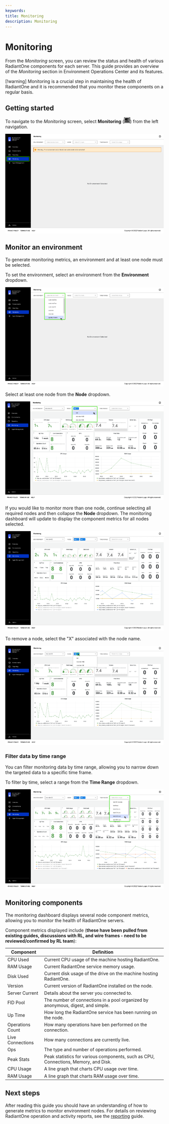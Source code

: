 ```yaml
---
keywords:
title: Monitoring 
description: Monitoring
---
```

# Monitoring

From the *Monitoring* screen, you can review the status and health of various RadiantOne components for each server. This guide provides an overview of the *Monitoring* section in Environment Operations Center and its features.

[!warning] Monitoring is a crucial step in maintaining the health of RadiantOne and it is recommended that you monitor these components on a regular basis.

## Getting started

To navigate to the *Monitoring* screen, select **Monitoring** (![image description](images/monitoring-icon.png)) from the left navigation.

![image description](images/overview-select-monitoring.png)

## Monitor an environment

To generate monitoring metrics, an environment and at least one node must be selected.

To set the environment, select an environment from the **Environment** dropdown.

![image description](images/overview-select-env.png)

Select at least one node from the **Node** dropdown. 

![image description](images/overview-select-node.png)

If you would like to monitor more than one node, continue selecting all required nodes and then collapse the **Node** dropdown. The monitoring dashboard will update to display the component metrics for all nodes selected.

![image description](images/overview-multiple-nodes.png)

To remove a node, select the "X" associated with the node name.

![image description](images/overview-remove-node.png)

### Filter data by time range

You can filter monitoring data by time range, allowing you to narrow down the targeted data to a specific time frame.

To filter by time, select a range from the **Time Range** dropdown.

![image description](images/overview-time-range.png)

## Monitoring components

The monitoring dashboard displays several node component metrics, allowing you to monitor the health of RadiantOne servers.

Component metrics displayed include (**these have been pulled from existing guides, discussions with RL, and wire frames - need to be reviewed/confirmed by RL team**):

| Component | Definition |
|--------|------------|
| CPU Used | Current CPU usage of the machine hosting RadiantOne. |
| RAM Usage | Current RadiantOne service memory usage. |
| Disk Used | Current disk usage of the drive on the machine hosting RadiantOne. |
| Version | Current version of RadiantOne installed on the node. |
| Server Current | Details about the server you connected to. |
| FID Pool | The number of connections in a pool organized by anonymous, digest, and simple. |
| Up Time | How long the RadiantOne service has been running on the node. |
| Operations Count | How many operations have ben performed on the connection. |
| Live Connections | How many connections are currently live. |
| Ops | The type and number of operations performed. |
| Peak Stats | Peak statistics for various components, such as CPU, Connections, Memory, and Disk. |
| CPU Usage | A line graph that charts CPU usage over time. |
| RAM Usage | A line graph that charts RAM usage over time. |

## Next steps

After reading this guide you should have an understanding of how to generate metrics to monitor environment nodes. For details on reviewing RadiantOne operation and activity reports, see the [reporting](../reporting/reporting-overview.md) guide.
